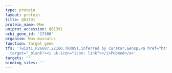 ```yaml
---
type: protein
layout: protein
title: Q61391
protein_name: Mme
uniprot_accession: Q61391
ncbi_gene_id: '17380'
organism: Mus musculus
function: target gene
tfs: 'Twist1,P26687,22160,TRRUST,inferred by curator,&ensp;<a href="https://www.ncbi.nlm.nih.gov/pubmed/?term=24895167%5Buid%5D"
  target="_blank"><i uk-icon="icon: link"></i>Pubmed</a>'
targets: ''
binding_sites: ''
---
```

